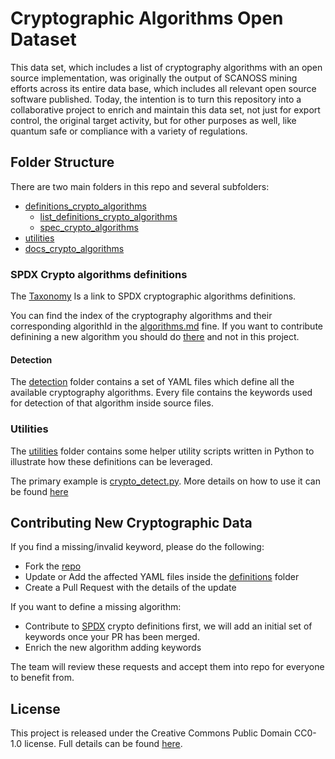 <!--

SPDX-FileContributor: [Author Name(s)] <[Optional: Email Address(es)]>

SPDX-License-Identifier: CC0-1.0
-->

# Cryptographic Algorithms Open Dataset

This data set, which includes a list of cryptography algorithms with an open source implementation, was originally the output of SCANOSS mining efforts across its entire data base, which includes all relevant open source software published. Today, the intention is to turn this repository into a collaborative project to enrich and maintain this data set, not just for export control, the original target activity, but for other purposes as well, like quantum safe or compliance with a variety of regulations.

## Folder Structure
There are two main folders in this repo and several subfolders:
* [definitions_crypto_algorithms](definitions_crypto_algorithms)
    * [list_definitions_crypto_algorithms](definitions_crypto_algorithms/list_definitions_crypto_algorithms)
    * [spec_crypto_algorithms](definitions_crypto_algorithms/spec_crypto_algorithms)
* [utilities](utilities)
* [docs_crypto_algorithms](docs_crypto_algorithms)

### SPDX Crypto algorithms definitions

The [Taxonomy](taxonomy) Is a link to SPDX cryptographic algorithms definitions. 

You can find the index of the cryptography algorithms and their corresponding algorithId in the [algorithms.md](/algorithms) fine. If you want to contribute definining a new algorithm you should do [there](https://github.com/spdx/crypto-algorithms) and not in this project.

#### Detection

The [detection](ddetection) folder contains a set of YAML files which define all the available cryptography algorithms. Every file contains the keywords used for detection of that algorithm inside source files.


### Utilities

The [utilities](utilities) folder contains some helper utility scripts written in Python to illustrate how these definitions can be leveraged.

The primary example is [crypto_detect.py](utilities/crypto_detect.py).
More details on how to use it can be found [here](utilities/README.md)


## Contributing New Cryptographic Data

If you find a missing/invalid keyword, please do the following:
- Fork the [repo](https://github.com/scanoss/crypto_algorithms_open_dataset)
- Update or Add the affected YAML files inside the [definitions](definitions_crypto_algorithms) folder
- Create a Pull Request with the details of the update

If you want to define a missing algorithm:
- Contribute to [SPDX](https://github.com/spdx/crypto-algorithms.git) crypto definitions first, we will add an initial set of keywords once your PR has been merged.
- Enrich the new algorithm adding keywords

The team will review these requests and accept them into repo for everyone to benefit from.

## License

This project is released under the Creative Commons Public Domain CC0-1.0 license. 
Full details can be found [here](LICENSE).
